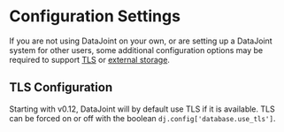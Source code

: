# Configuration Settings

If you are not using DataJoint on your own, or are setting up a DataJoint
system for other users, some additional configuration options may be required
to support [TLS](#tls-configuration) or
[external storage](../sysadmin/external-store.md).

## TLS Configuration

Starting with v0.12, DataJoint will by default use TLS if it is available. TLS can be
forced on or off with the boolean `dj.config['database.use_tls']`.
